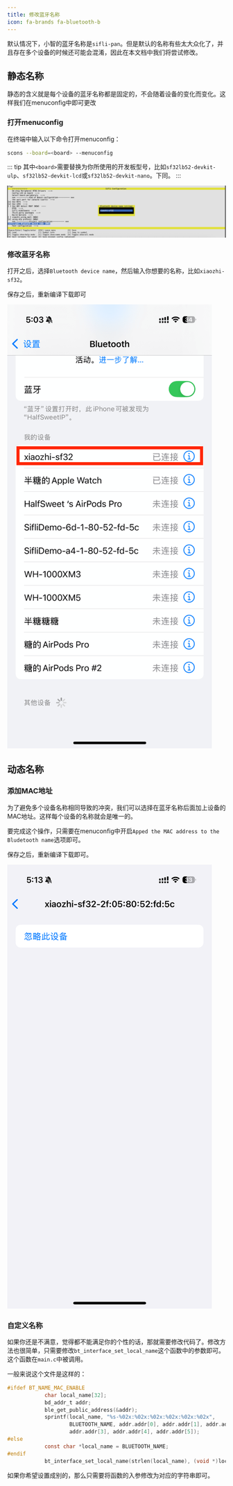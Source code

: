 ```yaml
---
title: 修改蓝牙名称
icon: fa-brands fa-bluetooth-b
---
```


默认情况下，小智的蓝牙名称是`sifli-pan`。但是默认的名称有些太大众化了，并且存在多个设备的时候还可能会混淆，因此在本文档中我们将尝试修改。

## 静态名称

静态的含义就是每个设备的蓝牙名称都是固定的，不会随着设备的变化而变化。这样我们在menuconfig中即可更改

### 打开menuconfig

在终端中输入以下命令打开menuconfig：

```bash
scons --board=<board> --menuconfig
```

::: tip
其中`<board>`需要替换为你所使用的开发板型号，比如`sf32lb52-devkit-ulp`、`sf32lb52-devkit-lcd`或`sf32lb52-devkit-nano`。下同。
:::

![](image/2025-07-11-17-29-05.png)

### 修改蓝牙名称

打开之后，选择`Bluetooth device name`，然后输入你想要的名称，比如`xiaozhi-sf32`。

保存之后，重新编译下载即可

![](image/2025-07-11-17-30-36.png)

## 动态名称

### 添加MAC地址

为了避免多个设备名称相同导致的冲突，我们可以选择在蓝牙名称后面加上设备的MAC地址。这样每个设备的名称就会是唯一的。

要完成这个操作，只需要在menuconfig中开启`Apped the MAC address to the Bludetooth name`选项即可。

保存之后，重新编译下载即可。

![](image/2025-07-11-17-38-56.png)

### 自定义名称

如果你还是不满意，觉得都不能满足你的个性的话，那就需要修改代码了。修改方法也很简单，只需要修改`bt_interface_set_local_name`这个函数中的参数即可。这个函数在`main.c`中被调用。

一般来说这个文件是这样的：

```c
#ifdef BT_NAME_MAC_ENABLE
            char local_name[32];
            bd_addr_t addr;
            ble_get_public_address(&addr);
            sprintf(local_name, "%s-%02x:%02x:%02x:%02x:%02x:%02x",
                    BLUETOOTH_NAME, addr.addr[0], addr.addr[1], addr.addr[2],
                    addr.addr[3], addr.addr[4], addr.addr[5]);
#else
            const char *local_name = BLUETOOTH_NAME;
#endif
            bt_interface_set_local_name(strlen(local_name), (void *)local_name);
```

如果你希望设置成别的，那么只需要将函数的入参修改为对应的字符串即可。
